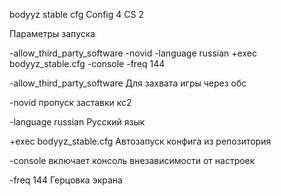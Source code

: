 bodyyz stable cfg Config 4 CS 2

Параметры запуска 

-allow_third_party_software -novid -language russian +exec bodyyz_stable.cfg -console -freq 144 

-allow_third_party_software Для захвата игры через обс

-novid пропуск заставки кс2

-language russian  Русский язык

+exec bodyyz_stable.cfg Автозапуск конфига из репозитория

-console включает консоль внезависимости от настроек 

-freq 144  Герцовка экрана
